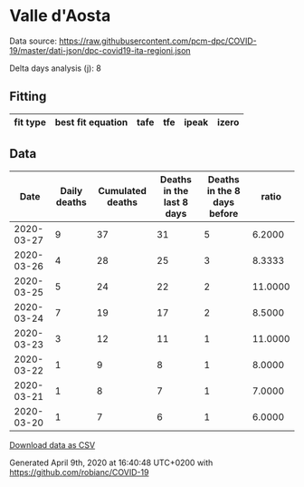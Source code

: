 # Valle d'Aosta

Data source: https://raw.githubusercontent.com/pcm-dpc/COVID-19/master/dati-json/dpc-covid19-ita-regioni.json

Delta days analysis (j): 8

## Fitting 
|fit type|best fit equation|tafe|tfe|ipeak|izero|
|-------|-----|--------|------|---|---|

## Data
|Date|Daily deaths|Cumulated deaths|Deaths in the last 8 days|Deaths in the 8 days before|ratio|
|----|----------|-----------|-------|--------------------|-----|
|2020-03-27|9|37|31|5|6.2000|
|2020-03-26|4|28|25|3|8.3333|
|2020-03-25|5|24|22|2|11.0000|
|2020-03-24|7|19|17|2|8.5000|
|2020-03-23|3|12|11|1|11.0000|
|2020-03-22|1|9|8|1|8.0000|
|2020-03-21|1|8|7|1|7.0000|
|2020-03-20|1|7|6|1|6.0000|

[Download data as CSV](COVID-19_valle_d'aosta_j8_2020-03-27.csv)

Generated April 9th, 2020 at 16:40:48 UTC+0200 with https://github.com/robianc/COVID-19
